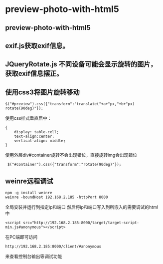 # preview-photo-with-html5
## preview-photo-with-html5
## exif.js获取exif信息。
## JQueryRotate.js 不同设备可能会显示旋转的图片，获取exif信息摆正。
## 使用css3将图片旋转移动
 ```
 $("#preview").css({"transform":"translate("+a+"px,"+b+"px) rotate(90deg)"});
```
使用css样式垂直居中：
```
{
    display: table-cell;
    text-align:center;
    vertical-align: middle;
}
```
使用外层div#container旋转不会出现错位，直接旋转img会出现错位
```
 $("#container").css({"transform":"rotate(90deg)"}); 
 ```
## weinre远程调试
```
npm -g install weinre
weinre -boundHost 192.168.2.185 -httpPort 8000
```
全局安装并运行到指定ip和端口
然后将ip和端口写入到所嵌入的需要调试的html中
```
<script src="http://192.168.2.185:8000/target/target-script-min.js#anonymous"></script>
```
在PC端即可访问
```
http://192.168.2.185:8000/client/#anonymous
```
来查看控制台输出等调试功能
